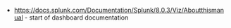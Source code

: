- https://docs.splunk.com/Documentation/Splunk/8.0.3/Viz/Aboutthismanual - start of dashboard documentation